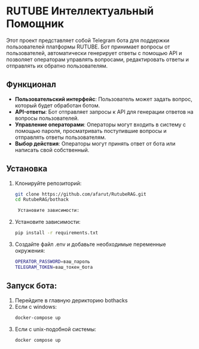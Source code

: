 # RUTUBE Интеллектуальный Помощник

Этот проект представляет собой Telegram бота для поддержки пользователей платформы RUTUBE. Бот принимает вопросы от пользователей, автоматически генерирует ответы с помощью API и позволяет операторам управлять вопросами, редактировать ответы и отправлять их обратно пользователям.

## Функционал

- **Пользовательский интерфейс**: Пользователь может задать вопрос, который будет обработан ботом.
- **API-ответы**: Бот отправляет запросы к API для генерации ответов на вопросы пользователей.
- **Управление операторами**: Операторы могут входить в систему с помощью пароля, просматривать поступившие вопросы и отправлять ответы пользователям.
- **Выбор действия**: Операторы могут принять ответ от бота или написать свой собственный.

## Установка

1. Клонируйте репозиторий:
   ```bash
   git clone https://github.com/afarut/RutubeRAG.git
   cd RutubeRAG/bothack

    Установите зависимости:

2. Установите зависимости:
   ```bash
   pip install -r requirements.txt
3. Создайте файл .env и добавьте необходимые переменные окружения:
   ```bash
   OPERATOR_PASSWORD=ваш_пароль
   TELEGRAM_TOKEN=ваш_токен_бота

## Запуск бота:
1. Перейдите в главную дерикторию bothacks
2. Если с windows:
   ```bash
   docker-compose up
2. Если с unix-подобной системы:
   ```bash 
   docker compose up

